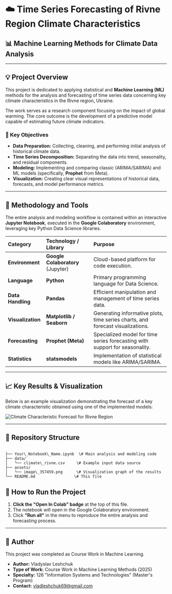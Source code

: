 # ☁️ Time Series Forecasting of Rivne Region Climate Characteristics

## 📊 Machine Learning Methods for Climate Data Analysis

---

## 💡 Project Overview

This project is dedicated to applying statistical and **Machine Learning (ML)** methods for the analysis and forecasting of time series data concerning key climate characteristics in the Rivne region, Ukraine.

The work serves as a research component focusing on the impact of global warming. The core outcome is the development of a predictive model capable of estimating future climate indicators.

### 🎯 Key Objectives

* **Data Preparation:** Collecting, cleaning, and performing initial analysis of historical climate data.
* **Time Series Decomposition:** Separating the data into trend, seasonality, and residual components.
* **Modeling:** Implementing and comparing classic (ARIMA/SARIMA) and ML models (specifically, **Prophet** from Meta).
* **Visualization:** Creating clear visual representations of historical data, forecasts, and model performance metrics.

---

## 🔬 Methodology and Tools

The entire analysis and modeling workflow is contained within an interactive **Jupyter Notebook**, executed in the **Google Colaboratory** environment, leveraging key Python Data Science libraries.

| Category | Technology / Library | Purpose |
| :--- | :--- | :--- |
| **Environment** | **Google Colaboratory** (Jupyter) | Cloud-based platform for code execution. |
| **Language** | **Python** | Primary programming language for Data Science. |
| **Data Handling** | **Pandas** | Efficient manipulation and management of time series data. |
| **Visualization** | **Matplotlib / Seaborn** | Generating informative plots, time series charts, and forecast visualizations. |
| **Forecasting**| **Prophet (Meta)** | Specialized model for time series forecasting with support for seasonality. |
| **Statistics** | **statsmodels** | Implementation of statistical models like ARIMA/SARIMA. |

---

## 📈 Key Results & Visualization

Below is an example visualization demonstrating the forecast of a key climate characteristic obtained using one of the implemented models:

![Climate Characteristic Forecast for Rivne Region](assets/image_357459.png)

---

## 📁 Repository Structure

```

├── Your\_Notebook\_Name.ipynb  \# Main analysis and modeling code
├── data/
│   └── climate\_rivne.csv     \# Example input data source
├── assets/
│   └── image\_357459.png      \# Visualization graph of the results
└── README.md                 \# This file

```

## 🚀 How to Run the Project

1.  **Click the "Open In Colab" badge** at the top of this file.
2.  The notebook will open in the Google Colaboratory environment.
3.  Click **"Run all"** in the menu to reproduce the entire analysis and forecasting process.

---

## 🤝 Author

This project was completed as Course Work in Machine Learning.

* **Author:** Vladyslav Leshchuk
* **Type of Work:** Course Work in Machine Learning Methods (2025)
* **Specialty:** 126 "Information Systems and Technologies" (Master's Program)
* **Contact:** vladleshchuk69@gmail.com
